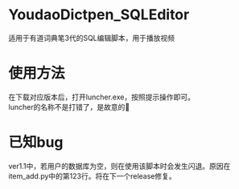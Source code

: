 # YoudaoDictpen_SQLEditor
适用于有道词典笔3代的SQL编辑脚本，用于播放视频

# 使用方法
在下载对应版本后，打开luncher.exe，按照提示操作即可。<br>
luncher的名称不是打错了，是故意的🥪

# 已知bug
ver1.1中，若用户的数据库为空，则在使用该脚本时会发生闪退。原因在item_add.py中的第123行。将在下一个release修复。
